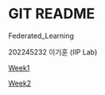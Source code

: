 # GIT README

Federated_Learning

202245232 이기훈 (IIP Lab)

[Week1](Week1%201c027989d4b2498fac471b64d59e5ee1.md)

[Week2](Week2%203f7a8157a4b6403ab14d2ee8e5bcf967.md)